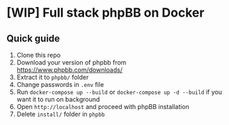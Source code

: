 # [WIP] Full stack phpBB on Docker

## Quick guide

1. Clone this repo
2. Download your version of phpbb from https://www.phpbb.com/downloads/
3. Extract it to `phpbb/` folder
4. Change passwords in `.env` file
5. Run `docker-compose up --build` or `docker-compose up -d --build` if you want it to run on background
6. Open `http://localhost` and proceed with phpBB installation
7. Delete `install/` folder in `phpbb`
